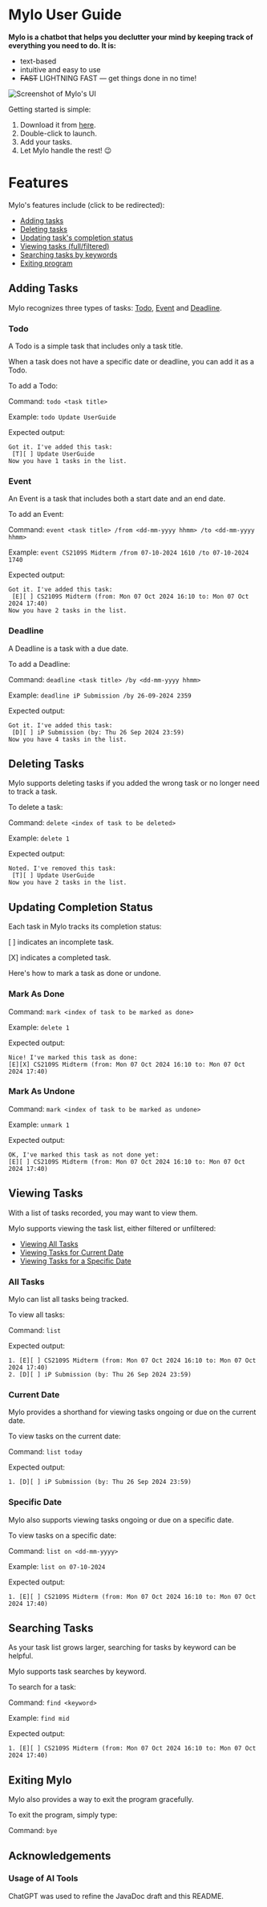 # Mylo User Guide

**Mylo is a chatbot that helps you declutter your mind by keeping track of everything you need to do. It is:**

- text-based
- intuitive and easy to use
- ~~FAST~~ LIGHTNING FAST — get things done in no time!

![Screenshot of Mylo's UI](./Ui.png)

Getting started is simple:

1. Download it from [here](https://github.com/cweijin/ip/releases).
2. Double-click to launch.
3. Add your tasks.
4. Let Mylo handle the rest! 😉

# Features

Mylo's features include (click to be redirected):
- [Adding tasks](#adding-tasks)
- [Deleting tasks](#deleting-tasks)
- [Updating task's completion status](#updating-completion-status)
- [Viewing tasks (full/filtered)](#viewing-tasks)
- [Searching tasks by keywords](#searching-tasks)
- [Exiting program](#exiting-mylo)

## Adding Tasks

Mylo recognizes three types of tasks: [Todo](#todo), [Event](#event) and [Deadline](#deadline).

### Todo

A Todo is a simple task that includes only a task title.

When a task does not have a specific date or deadline, you can add it as a Todo.

To add a Todo:

Command: `todo <task title>`

Example: `todo Update UserGuide`

Expected output:

```
Got it. I've added this task:
 [T][ ] Update UserGuide
Now you have 1 tasks in the list.
```

### Event

An Event is a task that includes both a start date and an end date.

To add an Event:

Command: `event <task title> /from <dd-mm-yyyy hhmm> /to <dd-mm-yyyy hhmm>`

Example: `event CS2109S Midterm /from 07-10-2024 1610 /to 07-10-2024 1740`

Expected output:

```
Got it. I've added this task:
 [E][ ] CS2109S Midterm (from: Mon 07 Oct 2024 16:10 to: Mon 07 Oct 2024 17:40)
Now you have 2 tasks in the list.
```

### Deadline

A Deadline is a task with a due date.

To add a Deadline:

Command: `deadline <task title> /by <dd-mm-yyyy hhmm>`

Example: `deadline iP Submission /by 26-09-2024 2359`

Expected output:

```
Got it. I've added this task: 
 [D][ ] iP Submission (by: Thu 26 Sep 2024 23:59)
Now you have 4 tasks in the list.
```

## Deleting Tasks

Mylo supports deleting tasks if you added the wrong task or no longer need to track a task.

To delete a task:

Command: `delete <index of task to be deleted>`

Example: `delete 1`

Expected output:

```
Noted. I've removed this task:
 [T][ ] Update UserGuide
Now you have 2 tasks in the list.
```

## Updating Completion Status

Each task in Mylo tracks its completion status:

\[ ] indicates an incomplete task.

\[X] indicates a completed task.

Here's how to mark a task as done or undone.

### Mark As Done

Command: `mark <index of task to be marked as done>`

Example: `delete 1`

Expected output:

```
Nice! I've marked this task as done: 
[E][X] CS2109S Midterm (from: Mon 07 Oct 2024 16:10 to: Mon 07 Oct 2024 17:40)
```

### Mark As Undone

Command: `mark <index of task to be marked as undone>`

Example: `unmark 1`

Expected output:

```
OK, I've marked this task as not done yet: 
[E][ ] CS2109S Midterm (from: Mon 07 Oct 2024 16:10 to: Mon 07 Oct 2024 17:40)
```

## Viewing Tasks

With a list of tasks recorded, you may want to view them.

Mylo supports viewing the task list, either filtered or unfiltered:
- [Viewing All Tasks](#all-tasks)
- [Viewing Tasks for Current Date](#current-date)
- [Viewing Tasks for a Specific Date](#specific-date)

### All Tasks

Mylo can list all tasks being tracked.

To view all tasks:

Command: `list`

Expected output:

```
1. [E][ ] CS2109S Midterm (from: Mon 07 Oct 2024 16:10 to: Mon 07 Oct 2024 17:40)
2. [D][ ] iP Submission (by: Thu 26 Sep 2024 23:59)
```

### Current Date

Mylo provides a shorthand for viewing tasks ongoing or due on the current date.

To view tasks on the current date:

Command: `list today`

Expected output:

```
1. [D][ ] iP Submission (by: Thu 26 Sep 2024 23:59)
```

### Specific Date

Mylo also supports viewing tasks ongoing or due on a specific date.

To view tasks on a specific date:

Command: `list on <dd-mm-yyyy>`

Example: `list on 07-10-2024`

Expected output:

```
1. [E][ ] CS2109S Midterm (from: Mon 07 Oct 2024 16:10 to: Mon 07 Oct 2024 17:40)
```

## Searching Tasks

As your task list grows larger, searching for tasks by keyword can be helpful.

Mylo supports task searches by keyword.

To search for a task:

Command: `find <keyword>`

Example: `find mid`

Expected output:

```
1. [E][ ] CS2109S Midterm (from: Mon 07 Oct 2024 16:10 to: Mon 07 Oct 2024 17:40)
```

## Exiting Mylo

Mylo also provides a way to exit the program gracefully.

To exit the program, simply type:

Command: `bye`

## Acknowledgements

### Usage of AI Tools

ChatGPT was used to refine the JavaDoc draft and this README.